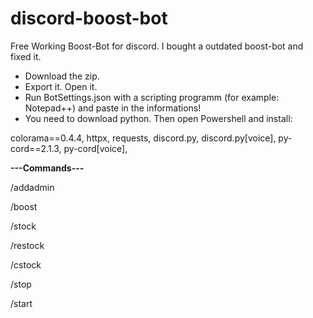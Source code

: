 # discord-boost-bot
Free Working Boost-Bot for discord. I bought a outdated boost-bot and fixed it.

- Download the zip. 
- Export it. Open it. 
- Run BotSettings.json with a scripting programm (for example: Notepad++) and paste in the informations!
- You need to download python. Then open Powershell and install:

 colorama==0.4.4,
 httpx,
 requests,
 discord.py,
 discord.py[voice],
 py-cord==2.1.3,
 py-cord[voice],




**---Commands---**

/addadmin 

/boost

/stock

/restock

/cstock

/stop

/start
